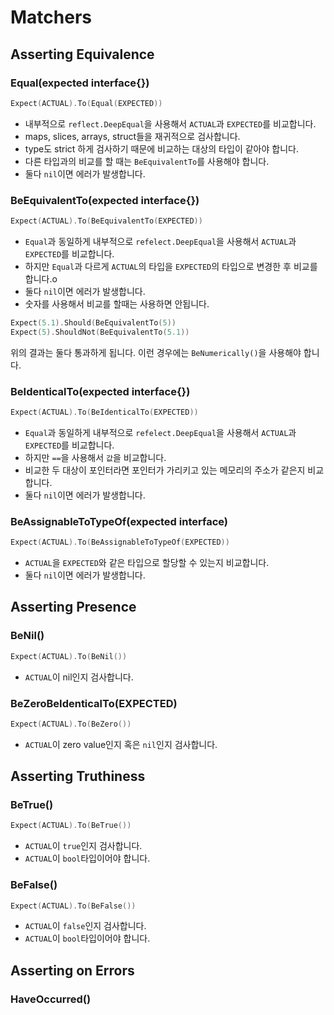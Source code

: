 # Matchers

## Asserting Equivalence

### Equal(expected interface{})

```go
Expect(ACTUAL).To(Equal(EXPECTED))
```

* 내부적으로 `reflect.DeepEqual`을 사용해서 `ACTUAL`과 `EXPECTED`를 비교합니다.
* maps, slices, arrays, struct들을 재귀적으로 검사합니다. 
* type도 strict 하게 검사하기 때문에 비교하는 대상의 타입이 같아야 합니다. 
* 다른 타입과의 비교를 할 때는 `BeEquivalentTo`를 사용해야 합니다.
* 둘다 `nil`이면 에러가 발생합니다.

### BeEquivalentTo(expected interface{})

```go
Expect(ACTUAL).To(BeEquivalentTo(EXPECTED))
```

* `Equal`과 동일하게 내부적으로 `refelect.DeepEqual`을 사용해서 `ACTUAL`과 `EXPECTED`를 비교합니다.
* 하지만 `Equal`과 다르게 `ACTUAL`의 타입을 `EXPECTED`의 타입으로 변경한 후 비교를 합니다.o
* 둘다 `nil`이면 에러가 발생합니다.
* 숫자를 사용해서 비교를 할때는 사용하면 안됩니다. 

```go
Expect(5.1).Should(BeEquivalentTo(5))
Expect(5).ShouldNot(BeEquivalentTo(5.1))
```

위의 결과는 둘다 통과하게 됩니다. 이런 경우에는 `BeNumerically()`을 사용해야 합니다.

### BeIdenticalTo(expected interface{})

```go
Expect(ACTUAL).To(BeIdenticalTo(EXPECTED))
```

* `Equal`과 동일하게 내부적으로 `refelect.DeepEqual`을 사용해서 `ACTUAL`과 `EXPECTED`를 비교합니다.
* 하지만 `==`을 사용해서 `값`을 비교합니다.
* 비교한 두 대상이 포인터라면 포인터가 가리키고 있는 메모리의 주소가 같은지 비교합니다.
* 둘다 `nil`이면 에러가 발생합니다.

### BeAssignableToTypeOf(expected interface)

```go
Expect(ACTUAL).To(BeAssignableToTypeOf(EXPECTED))
```

* `ACTUAL`을 `EXPECTED`와 같은 타입으로 할당할 수 있는지 비교합니다.
* 둘다 `nil`이면 에러가 발생합니다.

## Asserting Presence

### BeNil()

```go
Expect(ACTUAL).To(BeNil())
```

* `ACTUAL`이 nil인지 검사합니다.

### BeZeroBeIdenticalTo(EXPECTED)

```go
Expect(ACTUAL).To(BeZero())
```

* `ACTUAL`이 zero value인지 혹은 `nil`인지 검사합니다.

## Asserting Truthiness

### BeTrue()

```go
Expect(ACTUAL).To(BeTrue())
```

* `ACTUAL`이 `true`인지 검사합니다. 
* `ACTUAL`이 `bool`타입이어야 합니다.

### BeFalse()

```go
Expect(ACTUAL).To(BeFalse())
```

* `ACTUAL`이 `false`인지 검사합니다. 
* `ACTUAL`이 `bool`타입이어야 합니다.

## Asserting on Errors

### HaveOccurred()

